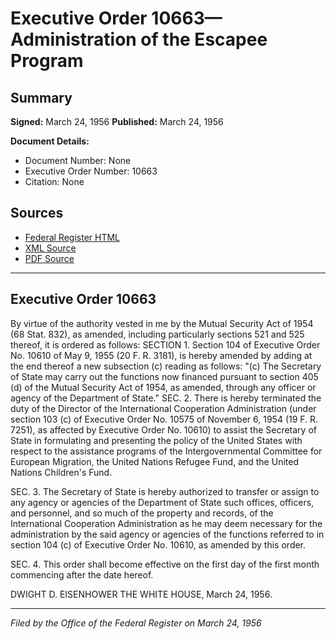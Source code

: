 # Executive Order 10663—Administration of the Escapee Program

## Summary

**Signed:** March 24, 1956
**Published:** March 24, 1956

**Document Details:**
- Document Number: None
- Executive Order Number: 10663
- Citation: None

## Sources
- [Federal Register HTML](https://www.presidency.ucsb.edu/documents/executive-order-10663-administration-the-escapee-program)
- [XML Source](None)
- [PDF Source](None)

---

## Executive Order 10663

By virtue of the authority vested in me by the Mutual Security Act of 1954 (68 Stat. 832), as amended, including particularly sections 521 and 525 thereof, it is ordered as follows:
SECTION 1. Section 104 of Executive Order No. 10610 of May 9, 1955 (20 F. R. 3181), is hereby amended by adding at the end thereof a new subsection (c) reading as follows:
"(c) The Secretary of State may carry out the functions now financed pursuant to section 405 (d) of the Mutual Security Act of 1954, as amended, through any officer or agency of the Department of State."
SEC. 2. There is hereby terminated the duty of the Director of the International Cooperation Administration (under section 103 (c) of Executive Order No. 10575 of November 6, 1954 (19 F. R. 7251), as affected by Executive Order No. 10610) to assist the Secretary of State in formulating and presenting the policy of the United States with respect to the assistance programs of the Intergovernmental Committee for European Migration, the United Nations Refugee Fund, and the United Nations Children's Fund.

SEC. 3. The Secretary of State is hereby authorized to transfer or assign to any agency or agencies of the Department of State such offices, officers, and personnel, and so much of the property and records, of the International Cooperation Administration as he may deem necessary for the administration by the said agency or agencies of the functions referred to in section 104 (c) of Executive Order No. 10610, as amended by this order.

SEC. 4. This order shall become effective on the first day of the first month commencing after the date hereof.

DWIGHT D. EISENHOWER
THE WHITE HOUSE,
March 24, 1956.

---

*Filed by the Office of the Federal Register on March 24, 1956*

